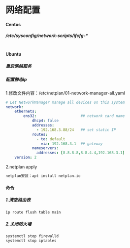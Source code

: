 网络配置
=


#### Centos
##### /etc/sysconfig/network-scripts/ifcfg-*
```conf
```

#### Ubuntu
##### 重启网络服务


##### 配置静态ip
1.修改文件内容：/etc/netplan/01-network-manager-all.yaml
```yaml
# Let NetworkManager manage all devices on this system
network:
    ethernets:
        ens32:                    ## network card name
            dhcp4: false
            addresses:
              - 192.168.3.88/24   ## set static IP
            routes:
              - to: default
                via: 192.168.3.1  ## gateway
            nameservers:
              addresses: [8.8.8.8,8.8.4.4,192.168.3.1]
    version: 2
```
2.netplan apply
```bash
netplan安装：apt install netplan.io
```

#### 命令
##### 1.清空路由表
```bash
ip route flush table main
```

##### 2.关闭防火墙
```bash
systemctl stop firewalld
systemctl stop iptables
```
